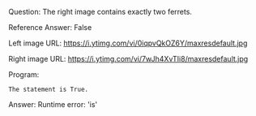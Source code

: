 Question: The right image contains exactly two ferrets.

Reference Answer: False

Left image URL: https://i.ytimg.com/vi/0iqpvQkOZ6Y/maxresdefault.jpg

Right image URL: https://i.ytimg.com/vi/7wJh4XvTIi8/maxresdefault.jpg

Program:

```
The statement is True.
```
Answer: Runtime error: 'is'

